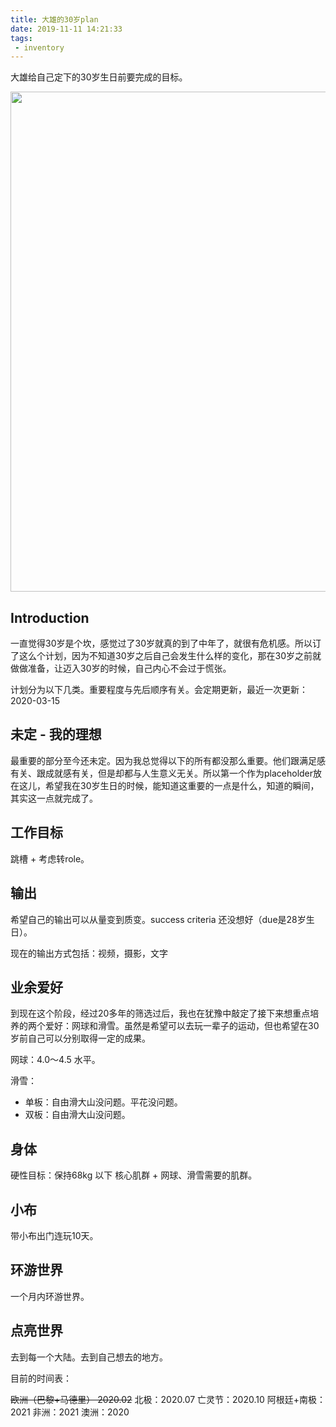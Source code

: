 ```yaml
---
title: 大雄的30岁plan
date: 2019-11-11 14:21:33
tags: 
 - inventory
---
```


大雄给自己定下的30岁生日前要完成的目标。

<img src="https://personal-bucket-prod.s3-us-west-2.amazonaws.com/others/30.jpg" width = "800" height = "800"/>

<!-- more -->

## Introduction

一直觉得30岁是个坎，感觉过了30岁就真的到了中年了，就很有危机感。所以订了这么个计划，因为不知道30岁之后自己会发生什么样的变化，那在30岁之前就做做准备，让迈入30岁的时候，自己内心不会过于慌张。

计划分为以下几类。重要程度与先后顺序有关。会定期更新，最近一次更新：2020-03-15

## 未定 - 我的理想

最重要的部分至今还未定。因为我总觉得以下的所有都没那么重要。他们跟满足感有关、跟成就感有关，但是却都与人生意义无关。所以第一个作为placeholder放在这儿，希望我在30岁生日的时候，能知道这重要的一点是什么，知道的瞬间，其实这一点就完成了。

## 工作目标

跳槽 + 考虑转role。

## 输出

希望自己的输出可以从量变到质变。success criteria 还没想好（due是28岁生日）。

现在的输出方式包括：视频，摄影，文字

## 业余爱好

到现在这个阶段，经过20多年的筛选过后，我也在犹豫中敲定了接下来想重点培养的两个爱好：网球和滑雪。虽然是希望可以去玩一辈子的运动，但也希望在30岁前自己可以分别取得一定的成果。

网球：4.0～4.5 水平。

滑雪：
* 单板：自由滑大山没问题。平花没问题。
* 双板：自由滑大山没问题。

## 身体

硬性目标：保持68kg 以下
核心肌群 + 网球、滑雪需要的肌群。

## 小布

带小布出门连玩10天。

## 环游世界

一个月内环游世界。

## 点亮世界

去到每一个大陆。去到自己想去的地方。

目前的时间表：

~~欧洲（巴黎+马德里） 2020.02~~
北极：2020.07
亡灵节：2020.10
阿根廷+南极：2021
非洲：2021
澳洲：2020



